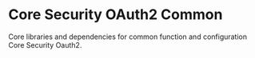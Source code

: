 # Core Security OAuth2 Common
Core libraries and dependencies for common function and configuration Core Security Oauth2.
